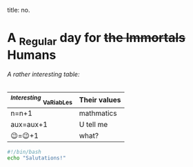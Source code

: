 
title: no.

# A <sub>Regular</sub>  day for  ~~the Immortals~~ Humans 

###### A rather interesting table:

| **_<sup>Interesting</sup>_** <sub>VaRiabLes</sub> | Their values |
|---------------------------------------------------|--------------|
|  n=n+1                                            | mathmatics   | 
| aux=aux+1                                         | U tell me    |
|  😉=😉+1                                         | what?        |

```bash
#!/bin/bash
echo "Salutations!"
```
